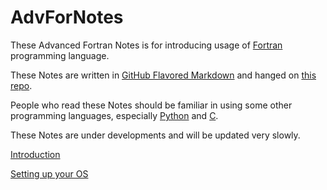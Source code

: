 # AdvForNotes

These Advanced Fortran Notes is for introducing usage of [Fortran](https://fortran-lang.org/) programming language.

These Notes are written in [GitHub Flavored Markdown](https://github.github.com/gfm/) and hanged on [this repo](https://github.com/GasinAn/AdvForNotes).

People who read these Notes should be familiar in using some other programming languages, especially [Python](https://www.python.org/) and [C](https://www.open-std.org/jtc1/sc22/wg14/).

These Notes are under developments and will be updated very slowly.

<!--Introduction-->
[Introduction](https://github.com/GasinAn/AdvForNotes/blob/main/Introduction/Introduction.md)

<!--Setting_up_your_OS-->
[Setting up your OS](https://github.com/GasinAn/AdvForNotes/blob/main/Setting_up_your_OS/Setting_up_your_OS.md)
